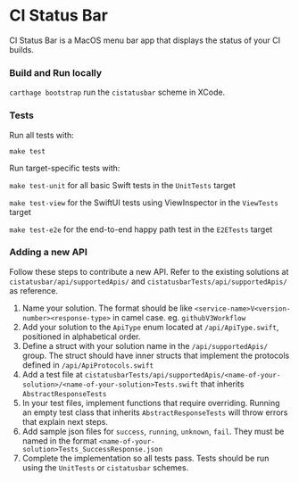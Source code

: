 # CI Status Bar
CI Status Bar is a MacOS menu bar app that displays the status of your CI builds.

### Build and Run locally
`carthage bootstrap`
run the `cistatusbar` scheme in XCode.

### Tests
Run all tests with:

`make test`

Run target-specific tests with:

`make test-unit` for all basic Swift tests in the `UnitTests` target

`make test-view` for the SwiftUI tests using ViewInspector in the `ViewTests` target

`make test-e2e` for the end-to-end happy path test in the `E2ETests` target


### Adding a new API
Follow these steps to contribute a new API.
Refer to the existing solutions at `cistatusbar/api/supportedApis/` and `cistatusbarTests/api/supportedApis/` as reference.

1. Name your solution. The format should be like `<service-name>V<version-number><response-type>` in camel case.
   eg. `githubV3Workflow`
2. Add your solution to the `ApiType` enum located at `/api/ApiType.swift`, positioned in alphabetical order. 
3. Define a struct with your solution name in  the `/api/supportedApis/` group. The struct should have inner structs that implement the protocols defined in `/api/ApiProtocols.swift`
4. Add a test file at `cistatusbarTests/api/supportedApis/<name-of-your-solution>/<name-of-your-solution>Tests.swift` that inherits `AbstractResponseTests`
5. In your test files, implement functions that require overriding. Running an empty test class that inherits `AbstractResponseTests` will throw errors that explain next steps.
6. Add sample json files for `success`, `running`, `unknown`, `fail`. They must be named in the format `<name-of-your-solution>Tests_SuccessResponse.json`
7. Complete the implementation so all tests pass. Tests should be run using the `UnitTests` or `cistatusbar` schemes.
